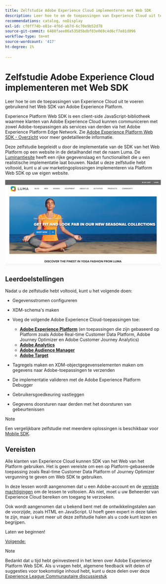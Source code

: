 ```yaml
---
title: Zelfstudie Adobe Experience Cloud implementeren met Web SDK
description: Leer hoe te om de toepassingen van Experience Cloud uit te voeren gebruikend het Web SDK van Adobe Experience Platform.
recommendations: catalog, noDisplay
exl-id: cf0ff74b-e81e-4f6d-ab7d-6c70e9b52d78
source-git-commit: 6488faee86a53585bdbf03e069c4d6cf7e81d096
workflow-type: tm+mt
source-wordcount: '417'
ht-degree: 1%

---
```


# Zelfstudie Adobe Experience Cloud implementeren met Web SDK

Leer hoe te om de toepassingen van Experience Cloud uit te voeren gebruikend het Web SDK van Adobe Experience Platform.

Experience Platform Web SDK is een client-side JavaScript-bibliotheek waarmee klanten van Adobe Experience Cloud kunnen communiceren met zowel Adobe-toepassingen als services van derden via het Adobe Experience Platform Edge Network. Zie [Adobe Experience Platform Web SDK - Overzicht](https://experienceleague.adobe.com/docs/experience-platform/edge/home.html) voor meer gedetailleerde informatie.

Deze zelfstudie begeleidt u door de implementatie van de SDK van het Web Platform op een website in de detailhandel met de naam Luma. De [Luminantiesite](https://luma.enablementadobe.com/content/luma/us/en.html) heeft een rijke gegevenslaag en functionaliteit die u een realistische implementatie laat bouwen. Nadat u deze zelfstudie hebt voltooid, kunt u al uw marketingoplossingen implementeren via Platform Web SDK op uw eigen website.

[![Luma-website](assets/old-overview-luma.png)](https://luma.enablementadobe.com/content/luma/us/en.html)


## Leerdoelstellingen

Nadat u de zelfstudie hebt voltooid, kunt u het volgende doen:

* Gegevensstromen configureren

* XDM-schema&#39;s maken

* Voeg de volgende Adobe Experience Cloud-toepassingen toe:
   * **[Adobe Experience Platform](setup-experience-platform.md)** (en toepassingen die zijn gebaseerd op Platform zoals Adobe Real-time Customer Data Platform, Adobe Journey Optimizer en Adobe Customer Journey Analytics)
   * **[Adobe Analytics](setup-analytics.md)**
   * **[Adobe Audience Manager](setup-audience-manager.md)**
   * **[Adobe Target](setup-target.md)**

* Tagregels maken en XDM-objectgegevenselementen maken om gegevens naar Adobe-toepassingen te verzenden

* De implementatie valideren met de Adobe Experience Platform Debugger

* Gebruikersgoedkeuring vastleggen

* Gegevens doorsturen naar derden met het doorsturen van gebeurtenissen

>[!NOTE]
>
>Een vergelijkbare zelfstudie met meerdere oplossingen is beschikbaar voor [Mobile SDK](../tutorial-mobile-sdk/overview.md).

## Vereisten

Alle klanten van Experience Cloud kunnen SDK van het Web van het Platform gebruiken. Het is geen vereiste om een op Platform-gebaseerde toepassing zoals Real-time Customer Data Platform of Journey Optimizer vergunning te geven om Web SDK te gebruiken.

In deze lessen wordt aangenomen dat u een Adobe-account en de [vereiste machtigingen](configure-permissions.md) om de lessen te voltooien. Als niet, moet u uw Beheerder van Experience Cloud bereiken om toegang te verzoeken.

Ook wordt aangenomen dat u bekend bent met de ontwikkelingstalen aan de voorzijde, zoals HTML en JavaScript. U hoeft geen expert in deze talen te zijn, maar u kunt meer uit deze zelfstudie halen als u code kunt lezen en begrijpen.

Laten we beginnen!

[Volgende: ](configure-permissions.md)

>[!NOTE]
>
>Bedankt dat u tijd hebt geïnvesteerd in het leren over Adobe Experience Platform Web SDK. Als u vragen hebt, algemene feedback wilt delen of suggesties voor toekomstige inhoud hebt, kunt u deze delen over deze [Experience League Communautaire discussiestuk](https://experienceleaguecommunities.adobe.com/t5/adobe-experience-platform-launch/tutorial-discussion-implement-adobe-experience-cloud-with-web/td-p/444996)
